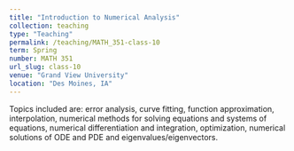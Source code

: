 ```yaml
---
title: "Introduction to Numerical Analysis"
collection: teaching
type: "Teaching"
permalink: /teaching/MATH_351-class-10
term: Spring
number: MATH 351
url_slug: class-10
venue: "Grand View University"
location: "Des Moines, IA"
---
```


Topics included are: error analysis, curve fitting, function approximation, interpolation, numerical methods for solving equations and systems of equations, numerical differentiation and integration, optimization, numerical solutions of ODE and PDE and eigenvalues/eigenvectors.

